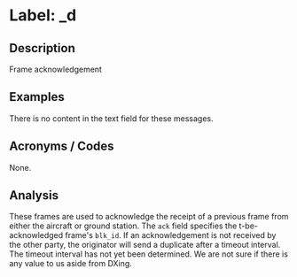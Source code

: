 # Label: _d

## Description

Frame acknowledgement 

## Examples

There is no content in the text field for these messages.

## Acronyms / Codes

None.

## Analysis

These frames are used to acknowledge the receipt of a previous frame from either the aircraft or ground station. The `ack` field specifies the t-be-acknowledged frame's `blk_id`. If an acknowledgement is not received by the other party, the originator will send a duplicate after a timeout interval. The timeout interval has not yet been determined. We are not sure if there is any value to us aside from DXing. 

